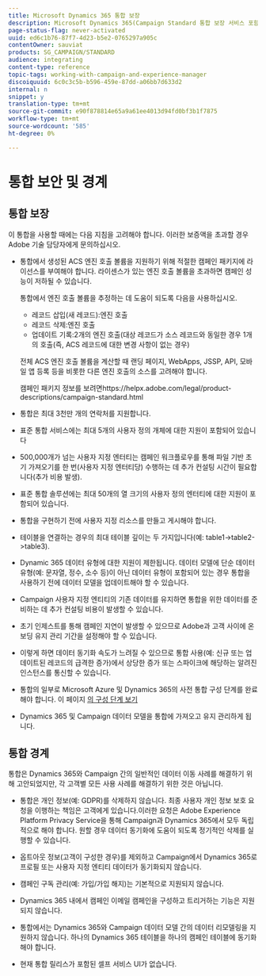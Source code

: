 ```yaml
---
title: Microsoft Dynamics 365 통합 보장
description: Microsoft Dynamics 365(Campaign Standard 통합 보장 서비스 포함)
page-status-flag: never-activated
uuid: ed6c1b76-87f7-4d23-b5e2-0765297a905c
contentOwner: sauviat
products: SG_CAMPAIGN/STANDARD
audience: integrating
content-type: reference
topic-tags: working-with-campaign-and-experience-manager
discoiquuid: 6c0c3c5b-b596-459e-87dd-a06bb7d633d2
internal: n
snippet: y
translation-type: tm+mt
source-git-commit: e90f878814e65a9a61ee4013d94fd0bf3b1f7875
workflow-type: tm+mt
source-wordcount: '585'
ht-degree: 0%

---
```



# 통합 보안 및 경계

## 통합 보장

이 통합을 사용할 때에는 다음 지침을 고려해야 합니다. 이러한 보증액을 초과할 경우 Adobe 기술 담당자에게 문의하십시오.

* 통합에서 생성된 ACS 엔진 호출 볼륨을 지원하기 위해 적절한 캠페인 패키지에 라이선스를 부여해야 합니다. 라이센스가 있는 엔진 호출 볼륨을 초과하면 캠페인 성능이 저하될 수 있습니다.

   통합에서 엔진 호출 볼륨을 추정하는 데 도움이 되도록 다음을 사용하십시오.

   * 레코드 삽입(새 레코드):엔진 호출
   * 레코드 삭제:엔진 호출
   * 업데이트 기록:2개의 엔진 호출(대상 레코드가 소스 레코드와 동일한 경우 1개의 호출(즉, ACS 레코드에 대한 변경 사항이 없는 경우)

   전체 ACS 엔진 호출 볼륨을 계산할 때 랜딩 페이지, WebApps, JSSP, API, 모바일 앱 등록 등을 비롯한 다른 엔진 호출의 소스를 고려해야 합니다.

   캠페인 패키지 정보를 보려면https://helpx.adobe.com/legal/product-descriptions/campaign-standard.html

* 통합은 최대 3천만 개의 연락처를 지원합니다.

* 표준 통합 서비스에는 최대 5개의 사용자 정의 개체에 대한 지원이 포함되어 있습니다

* 500,000개가 넘는 사용자 지정 엔터티는 캠페인 워크플로우를 통해 파일 기반 초기 가져오기를 한 번(사용자 지정 엔터티당) 수행하는 데 추가 컨설팅 시간이 필요합니다(추가 비용 발생).

* 표준 통합 솔루션에는 최대 50개의 열 크기의 사용자 정의 엔터티에 대한 지원이 포함되어 있습니다.

* 통합을 구현하기 전에 사용자 지정 리소스를 만들고 게시해야 합니다.

* 테이블을 연결하는 경우의 최대 테이블 깊이는 두 가지입니다(예: table1->table2->table3).

* Dynamic 365 데이터 유형에 대한 지원이 제한됩니다. 데이터 모델에 단순 데이터 유형(예: 문자열, 정수, 소수 등)이 아닌 데이터 유형이 포함되어 있는 경우 통합을 사용하기 전에 데이터 모델을 업데이트해야 할 수 있습니다.

* Campaign 사용자 지정 엔티티의 기존 데이터를 유지하면 통합을 위한 데이터를 준비하는 데 추가 컨설팅 비용이 발생할 수 있습니다.

* 초기 인제스트를 통해 캠페인 지연이 발생할 수 있으므로 Adobe과 고객 사이에 온보딩 유지 관리 기간을 설정해야 할 수 있습니다.

* 이렇게 하면 데이터 동기화 속도가 느려질 수 있으므로 통합 사용(예: 신규 또는 업데이트된 레코드의 급격한 증가)에서 상당한 증가 또는 스파이크에 해당하는 알려진 인스턴스를 통신할 수 있습니다.

* 통합의 일부로 Microsoft Azure 및 Dynamics 365의 사전 통합 구성 단계를 완료해야 합니다. 이 페이지 [의 구성 단계 보기](../../integrating/using/configure-microsoft-dynamics-365-for-campaign-integration.md)

* Dynamics 365 및 Campaign 데이터 모델을 통합에 가져오고 유지 관리하게 됩니다.

## 통합 경계

통합은 Dynamics 365와 Campaign 간의 일반적인 데이터 이동 사례를 해결하기 위해 고안되었지만, 각 고객별 모든 사용 사례를 해결하기 위한 것은 아닙니다.

* 통합은 개인 정보(예: GDPR)를 삭제하지 않습니다. 최종 사용자 개인 정보 보호 요청을 이행하는 책임은 고객에게 있습니다.이러한 요청은 Adobe Experience Platform Privacy Service을 통해 Campaign과 Dynamics 365에서 모두 독립적으로 해야 합니다. 원할 경우 데이터 동기화에 도움이 되도록 정기적인 삭제를 실행할 수 있습니다.

* 옵트아웃 정보(고객이 구성한 경우)를 제외하고 Campaign에서 Dynamics 365로 프로필 또는 사용자 지정 엔티티 데이터가 동기화되지 않습니다.

* 캠페인 구독 관리(예: 가입/가입 해지)는 기본적으로 지원되지 않습니다.

* Dynamics 365 내에서 캠페인 이메일 캠페인을 구성하고 트리거하는 기능은 지원되지 않습니다.

* 통합에서는 Dynamics 365와 Campaign 데이터 모델 간의 데이터 리모델링을 지원하지 않습니다. 하나의 Dynamics 365 테이블을 하나의 캠페인 테이블에 동기화해야 합니다.

* 현재 통합 릴리스가 포함된 셀프 서비스 UI가 없습니다.
